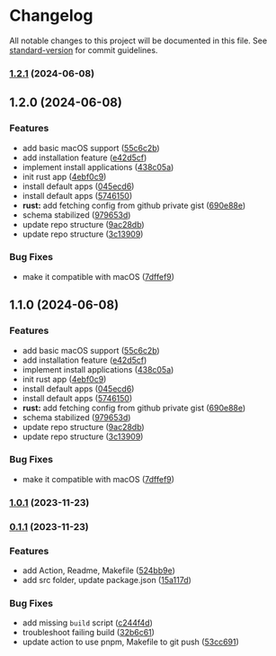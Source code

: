 # Changelog

All notable changes to this project will be documented in this file. See [standard-version](https://github.com/conventional-changelog/standard-version) for commit guidelines.

### [1.2.1](https://github.com/rosnovsky/spinup/compare/v1.2.0...v1.2.1) (2024-06-08)

## 1.2.0 (2024-06-08)


### Features

* add basic macOS support ([55c6c2b](https://github.com/rosnovsky/spinup/commit/55c6c2b72b18c7c5ef9bc5cf8a7e5f03fb01e081))
* add installation feature ([e42d5cf](https://github.com/rosnovsky/spinup/commit/e42d5cf8a2076932b8a36f752c30956634a1523e))
* implement install applications ([438c05a](https://github.com/rosnovsky/spinup/commit/438c05a33d631abd453df61ee2538bc041dec4e3))
* init rust app ([4ebf0c9](https://github.com/rosnovsky/spinup/commit/4ebf0c9f9afb0f1f3bd688f03a21bf3a8aec6eac))
* install default apps ([045ecd6](https://github.com/rosnovsky/spinup/commit/045ecd6cc63843219a6af0fed49aab5a0f9beb98))
* install default apps ([5746150](https://github.com/rosnovsky/spinup/commit/57461502908daca3d8d6ba8b6e65d705e77e8c7f))
* **rust:** add fetching config from github private gist ([690e88e](https://github.com/rosnovsky/spinup/commit/690e88e532a12275ed16cbfdfd85dffdd3d821a7))
* schema stabilized ([979653d](https://github.com/rosnovsky/spinup/commit/979653d55153322a349283a7fdd66648788a1a9f))
* update repo structure ([9ac28db](https://github.com/rosnovsky/spinup/commit/9ac28db80b296604ae72563a8ea120366ce4b298))
* update repo structure ([3c13909](https://github.com/rosnovsky/spinup/commit/3c139099d4bde1f7f777cb63a89c0fd8730c8aed))


### Bug Fixes

* make it compatible with macOS ([7dffef9](https://github.com/rosnovsky/spinup/commit/7dffef9c866a56f5fd10e1a712596c3e900b33ea))

## 1.1.0 (2024-06-08)


### Features

* add basic macOS support ([55c6c2b](https://github.com/rosnovsky/spinup/commit/55c6c2b72b18c7c5ef9bc5cf8a7e5f03fb01e081))
* add installation feature ([e42d5cf](https://github.com/rosnovsky/spinup/commit/e42d5cf8a2076932b8a36f752c30956634a1523e))
* implement install applications ([438c05a](https://github.com/rosnovsky/spinup/commit/438c05a33d631abd453df61ee2538bc041dec4e3))
* init rust app ([4ebf0c9](https://github.com/rosnovsky/spinup/commit/4ebf0c9f9afb0f1f3bd688f03a21bf3a8aec6eac))
* install default apps ([045ecd6](https://github.com/rosnovsky/spinup/commit/045ecd6cc63843219a6af0fed49aab5a0f9beb98))
* install default apps ([5746150](https://github.com/rosnovsky/spinup/commit/57461502908daca3d8d6ba8b6e65d705e77e8c7f))
* **rust:** add fetching config from github private gist ([690e88e](https://github.com/rosnovsky/spinup/commit/690e88e532a12275ed16cbfdfd85dffdd3d821a7))
* schema stabilized ([979653d](https://github.com/rosnovsky/spinup/commit/979653d55153322a349283a7fdd66648788a1a9f))
* update repo structure ([9ac28db](https://github.com/rosnovsky/spinup/commit/9ac28db80b296604ae72563a8ea120366ce4b298))
* update repo structure ([3c13909](https://github.com/rosnovsky/spinup/commit/3c139099d4bde1f7f777cb63a89c0fd8730c8aed))


### Bug Fixes

* make it compatible with macOS ([7dffef9](https://github.com/rosnovsky/spinup/commit/7dffef9c866a56f5fd10e1a712596c3e900b33ea))

### [1.0.1](https://...///compare/v1.0.0...v1.0.1) (2023-11-23)

### [0.1.1](https://...///compare/v0.1.0...v0.1.1) (2023-11-23)

### Features

- add Action, Readme, Makefile ([524bb9e](https://...///commit/524bb9e48bc0740e3543383063e69c9fe049fa0e))
- add src folder, update package.json ([15a117d](https://...///commit/15a117dd6171106834b85b86f0faa8f133d83e42))

### Bug Fixes

- add missing `build` script ([c244f4d](https://...///commit/c244f4de9e2c697b03118de938b8df2bd9d00c00))
- troubleshoot failing build ([32b6c61](https://...///commit/32b6c6124ffc3462cfdc7f8661dd3ed42fdfc77e))
- update action to use pnpm, Makefile to git push ([53cc691](https://...///commit/53cc69117927ec56004913f6350e55d917f43c92))
